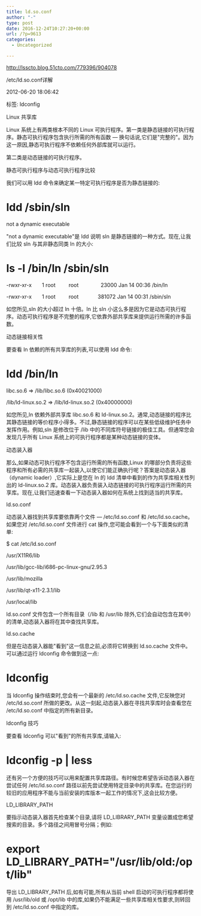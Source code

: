 ```yaml
---
title: ld.so.conf
author: "-"
type: post
date: 2016-12-24T10:27:20+00:00
url: /?p=9613
categories:
  - Uncategorized

---
```

http://lsscto.blog.51cto.com/779396/904078


/etc/ld.so.conf详解
  
2012-06-20 18:06:42
  
标签: ldconfig
  
Linux 共享库

Linux 系统上有两类根本不同的 Linux 可执行程序。第一类是静态链接的可执行程序。静态可执行程序包含执行所需的所有函数 — 换句话说,它们是"完整的"。因为这一原因,静态可执行程序不依赖任何外部库就可以运行。

第二类是动态链接的可执行程序。

静态可执行程序与动态可执行程序比较

我们可以用 ldd 命令来确定某一特定可执行程序是否为静态链接的: 
  
# ldd /sbin/sln
  
not a dynamic executable
  
"not a dynamic executable"是 ldd 说明 sln 是静态链接的一种方式。现在,让我们比较 sln 与其非静态同类 ln 的大小: 
  
# ls -l /bin/ln /sbin/sln
  
-rwxr-xr-x       1 root         root               23000 Jan 14 00:36 /bin/ln
  
-rwxr-xr-x       1 root         root             381072 Jan 14 00:31 /sbin/sln
  
如您所见,sln 的大小超过 ln 十倍。ln 比 sln 小这么多是因为它是动态可执行程序。动态可执行程序是不完整的程序,它依靠外部共享库来提供运行所需的许多函数。

动态链接相关性

要查看 ln 依赖的所有共享库的列表,可以使用 ldd 命令: 
  
# ldd /bin/ln
  
libc.so.6 => /lib/libc.so.6 (0x40021000)
  
/lib/ld-linux.so.2 => /lib/ld-linux.so.2 (0x40000000)

如您所见,ln 依赖外部共享库 libc.so.6 和 ld-linux.so.2。通常,动态链接的程序比其静态链接的等价程序小得多。不过,静态链接的程序可以在某些低级维护任务中发挥作用。例如,sln 是修改位于 /lib 中的不同库符号链接的极佳工具。但通常您会发现几乎所有 Linux 系统上的可执行程序都是某种动态链接的变体。

动态装入器

那么,如果动态可执行程序不包含运行所需的所有函数,Linux 的哪部分负责将这些程序和所有必需的共享库一起装入,以使它们能正确执行呢？答案是动态装入器（dynamic loader）,它实际上是您在 ln 的 ldd 清单中看到的作为共享库相关性列出的 ld-linux.so.2 库。动态装入器负责装入动态链接的可执行程序运行所需的共享库。现在,让我们迅速查看一下动态装入器如何在系统上找到适当的共享库。

ld.so.conf

动态装入器找到共享库要依靠两个文件 — /etc/ld.so.conf 和 /etc/ld.so.cache。如果您对 /etc/ld.so.conf 文件进行 cat 操作,您可能会看到一个与下面类似的清单: 

$ cat /etc/ld.so.conf

/usr/X11R6/lib

/usr/lib/gcc-lib/i686-pc-linux-gnu/2.95.3

/usr/lib/mozilla

/usr/lib/qt-x11-2.3.1/lib

/usr/local/lib

ld.so.conf 文件包含一个所有目录（/lib 和 /usr/lib 除外,它们会自动包含在其中）的清单,动态装入器将在其中查找共享库。

ld.so.cache

但是在动态装入器能"看到"这一信息之前,必须将它转换到 ld.so.cache 文件中。可以通过运行 ldconfig 命令做到这一点: 

# ldconfig

当 ldconfig 操作结束时,您会有一个最新的 /etc/ld.so.cache 文件,它反映您对 /etc/ld.so.conf 所做的更改。从这一刻起,动态装入器在寻找共享库时会查看您在 /etc/ld.so.conf 中指定的所有新目录。
  
ldconfig 技巧
  
要查看 ldconfig 可以"看到"的所有共享库,请输入: 
  
# ldconfig -p | less

还有另一个方便的技巧可以用来配置共享库路径。有时候您希望告诉动态装入器在尝试任何 /etc/ld.so.conf 路径以前先尝试使用特定目录中的共享库。在您运行的较旧的应用程序不能与当前安装的库版本一起工作的情况下,这会比较方便。

LD_LIBRARY_PATH

要指示动态装入器首先检查某个目录,请将 LD_LIBRARY_PATH 变量设置成您希望搜索的目录。多个路径之间用冒号分隔；例如: 

# export LD_LIBRARY_PATH="/usr/lib/old:/opt/lib"

导出 LD_LIBRARY_PATH 后,如有可能,所有从当前 shell 启动的可执行程序都将使用 /usr/lib/old 或 /opt/lib 中的库,如果仍不能满足一些共享库相关性要求,则转回到 /etc/ld.so.conf 中指定的库。